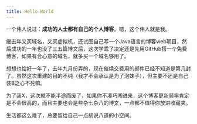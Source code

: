 ```yaml
---
title: Hello World
---
```

一个伟人说过：**成功的人士都有自己的个人博客**。嗯，这个伟人就是我。

继去年又买域名，又买虚拟机，还试图自己写一个Java语言的博客web项目，然后成功的一年也没了三五篇博文后，这次学乖了决定还是先用GitHub搭一个免费博客，如果有合心意的域名，就多买一个域名够用了。

想想也恰好一年了，去年九月份弄的，现在催续交费用的邮件已经不知道是第几封了。虽然这次重建的目的不纯（我才不会承认是为了泡妹子），但主要不还是自己装B之心不死嘛。

为了装X，这次就不能半途而废了，如果你不凑巧闯进来，这个博客更新频率肯定是不会很高的，而且主要也会是些杂七杂八的博文，一点都不值得你放进收藏夹。

生活都这么难了，总要留给自己一点胡说八道的小空间。